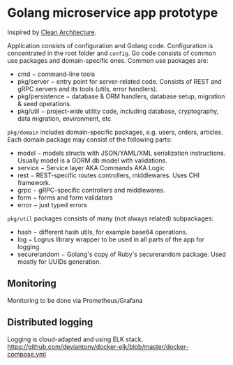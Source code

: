 # Golang microservice app prototype

Inspired by [Clean Architecture](https://hackernoon.com/golang-clean-archithecture-efd6d7c43047).

Application consists of configuration and Golang code. Configuration is concentrated in the root folder and `config`.
Go code consists of common use packages and domain-specific ones. Common use packages are:

* cmd − command-line tools
* pkg/server − entry point for server-related code. Consists of REST and gRPC servers and its tools (utils, error handlers).
* pkg/persistence − database & ORM handlers, database setup, migration & seed operations.
* pkg/util − project-wide utility code, including database, cryptography, data migration, environment, etc

`pkg/domain` includes domain-specific packages, e.g. users, orders, articles. Each domain package may consist of the following parts:

* model − models structs with JSON/YAML/XML serialization instructions. Usually model is a GORM db model with validations.
* service − Service layer AKA Commands AKA Logic
* rest − REST-specific routes controllers, middlewares. Uses CHI framework.
* grpc − gRPC-specific controllers and middlewares.
* form − forms and form validators
* error − just typed errors


`pkg/util` packages consists of many (not always related) subpackages:

* hash − different hash utils, for example base64 operations.
* log − Logrus library wrapper to be used in all parts of the app for logging.
* securerandom − Golang's copy of Ruby's securerandom package. Used mostly for UUIDs generation.

## Monitoring

Monitoring to be done via Prometheus/Grafana

## Distributed logging

Logging is cloud-adapted and using ELK stack.
https://github.com/deviantony/docker-elk/blob/master/docker-compose.yml
